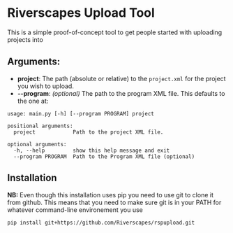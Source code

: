 # Riverscapes Upload Tool

This is a simple proof-of-concept tool to get people started with uploading projects into

## Arguments:

* **project**: The path (absolute or relative) to the `project.xml` for the project you wish to upload.
* **--program**: *(optional)* The path to the program XML file. This defaults to the one at:


``` text
usage: main.py [-h] [--program PROGRAM] project

positional arguments:
  project            Path to the project XML file.

optional arguments:
  -h, --help         show this help message and exit
  --program PROGRAM  Path to the Program XML file (optional)
```

## Installation

**NB:** Even though this installation uses pip you need to use git to clone it from github. This means that you need to make sure git is in your PATH for whatever command-line environement you use

```bash
pip install git+https://github.com/Riverscapes/rspupload.git
```